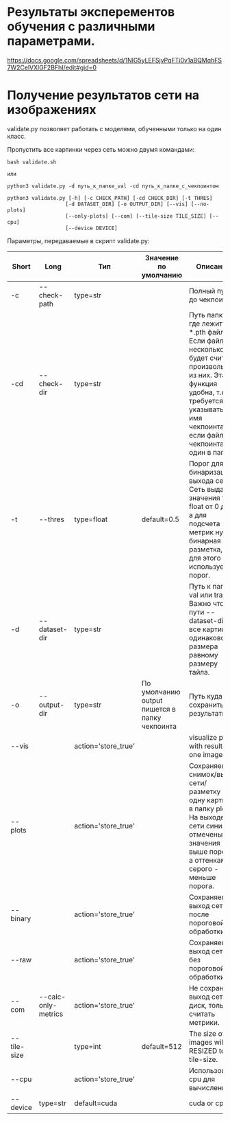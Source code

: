 # Результаты эксперементов обучения с различными параметрами.

https://docs.google.com/spreadsheets/d/1NlG5yLEFSjvPqFTi0v1aBQMqhFS7W2CelVXlGF2BFhI/edit#gid=0



# Получение результатов сети на изображениях <a name="validation"></a>

validate.py позволяет работать с моделями, обученными только на один класс.

Пропустить все картинки через сеть можно двумя командами:
```
bash validate.sh

или

python3 validate.py -d путь_к_папке_val -cd путь_к_папке_с_чекпоинтом

python3 validate.py [-h] [-c CHECK_PATH] [-cd CHECK_DIR] [-t THRES]
                   [-d DATASET_DIR] [-o OUTPUT_DIR] [--vis] [--no-plots]
                   [--only-plots] [--com] [--tile-size TILE_SIZE] [--cpu]
                   [--device DEVICE]
```
Параметры, передаваемые в скрипт validate.py:

| Short       | Long                | Тип                 | Значение по умолчанию                         | Описание                                                                                                                                                                                      |
|-------------|---------------------|---------------------|-----------------------------------------------|-----------------------------------------------------------------------------------------------------------------------------------------------------------------------------------------------|
| -c          | --check-path        | type=str            |                                               | Полный путь до чекпоинта.                                                                                                                                                                     |
| -cd         | --check-dir         | type=str            |                                               | Путь папки где лежит *.pth файл. Если файлов несколько, то будет считан произвольный из них. Эта функция удобна, т.к. не требуется указывать имя чекпоинта, если файл чекпоинта один в папке. |
| -t          | --thres             | type=float          | default=0.5                                   | Порог для бинаризации выхода сети. Сеть выдает значения типа float от 0 до 1, а для подсчета метрик нужна бинарная разметка, и для этого используется порог.                                  |
| -d          | --dataset-dir       | type=str            |                                               | Путь к папке val или train. Важно что по пути --dataset-dir все картинки одинакового размера равному размеру тайла.                                                                           |
| -o          | --output-dir        | type=str            | По умолчанию output пишется в папку чекпоинта | Путь куда сохранить результаты.                                                                                                                                                               | 
| --vis       |                     | action='store_true' |                                               | visualize plot with result on one image.                                                                                                                                                      |
| --plots     |                     | action='store_true' |                                               | Cохраняем снимок/выход сети/ разметку в одну картинку в папку plots. На выходе сети синим отмечены значения выше порога, а оттенками серого - меньше порога.                                  |
| --binary    |                     | action='store_true' |                                               | Сохраняем выход сети после пороговой обработки.                                                                                                                                               |
| --raw       |                     | action='store_true' |                                               | Сохраняем выход сети без пороговой обработки.                                                                                                                                                 |
| --com       | --calc-only-metrics | action='store_true' |                                               | Не сохранять выход сети на диск, только считать метрики.                                                                                                                                      |
| --tile-size |                     | type=int            | default=512                                   | The size of images will be RESIZED to tile-size.                                                                                                                                              |
| --cpu       |                     | action='store_true' |                                               | Использовать cpu для вычислений.                                                                                                                                                              |
| --device    | type=str            | default=cuda        |                                               | cuda or cpu                                                                                                                                                                                   |











